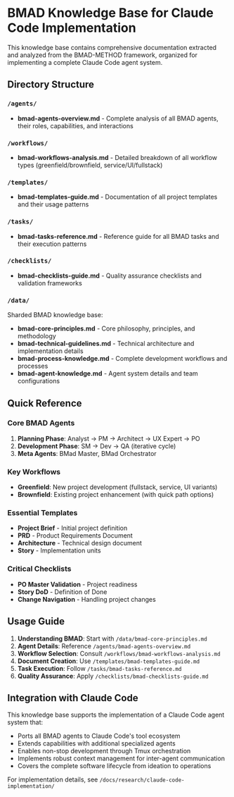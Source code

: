 # BMAD Knowledge Base for Claude Code Implementation

This knowledge base contains comprehensive documentation extracted and analyzed from the BMAD-METHOD framework, organized for implementing a complete Claude Code agent system.

## Directory Structure

### `/agents/`
- **bmad-agents-overview.md** - Complete analysis of all BMAD agents, their roles, capabilities, and interactions

### `/workflows/`
- **bmad-workflows-analysis.md** - Detailed breakdown of all workflow types (greenfield/brownfield, service/UI/fullstack)

### `/templates/`
- **bmad-templates-guide.md** - Documentation of all project templates and their usage patterns

### `/tasks/`
- **bmad-tasks-reference.md** - Reference guide for all BMAD tasks and their execution patterns

### `/checklists/`
- **bmad-checklists-guide.md** - Quality assurance checklists and validation frameworks

### `/data/`
Sharded BMAD knowledge base:
- **bmad-core-principles.md** - Core philosophy, principles, and methodology
- **bmad-technical-guidelines.md** - Technical architecture and implementation details
- **bmad-process-knowledge.md** - Complete development workflows and processes
- **bmad-agent-knowledge.md** - Agent system details and team configurations

## Quick Reference

### Core BMAD Agents
1. **Planning Phase**: Analyst → PM → Architect → UX Expert → PO
2. **Development Phase**: SM → Dev → QA (iterative cycle)
3. **Meta Agents**: BMad Master, BMad Orchestrator

### Key Workflows
- **Greenfield**: New project development (fullstack, service, UI variants)
- **Brownfield**: Existing project enhancement (with quick path options)

### Essential Templates
- **Project Brief** - Initial project definition
- **PRD** - Product Requirements Document
- **Architecture** - Technical design document
- **Story** - Implementation units

### Critical Checklists
- **PO Master Validation** - Project readiness
- **Story DoD** - Definition of Done
- **Change Navigation** - Handling project changes

## Usage Guide

1. **Understanding BMAD**: Start with `/data/bmad-core-principles.md`
2. **Agent Details**: Reference `/agents/bmad-agents-overview.md`
3. **Workflow Selection**: Consult `/workflows/bmad-workflows-analysis.md`
4. **Document Creation**: Use `/templates/bmad-templates-guide.md`
5. **Task Execution**: Follow `/tasks/bmad-tasks-reference.md`
6. **Quality Assurance**: Apply `/checklists/bmad-checklists-guide.md`

## Integration with Claude Code

This knowledge base supports the implementation of a Claude Code agent system that:
- Ports all BMAD agents to Claude Code's tool ecosystem
- Extends capabilities with additional specialized agents
- Enables non-stop development through Tmux orchestration
- Implements robust context management for inter-agent communication
- Covers the complete software lifecycle from ideation to operations

For implementation details, see `/docs/research/claude-code-implementation/`